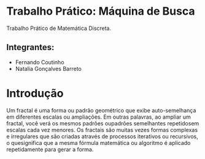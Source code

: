 # Trabalho Prático: Máquina de Busca
Trabalho Prático de Matemática Discreta.
## Integrantes:
- Fernando Coutinho
- Natalia Gonçalves Barreto

# Introdução

Um fractal é uma forma ou padrão geométrico que exibe auto-semelhança em diferentes escalas ou ampliações. Em outras palavras, 
ao ampliar um fractal, você verá os mesmos padrões oupadrões semelhantes repetidosem escalas cada vez menores. 
Os fractais são muitas vezes formas complexas e irregulares que são criadas através de processos iterativos ou recursivos, 
o quesignifica que a mesma fórmula matemática ou algoritmo é aplicado repetidamente para gerar a forma.
